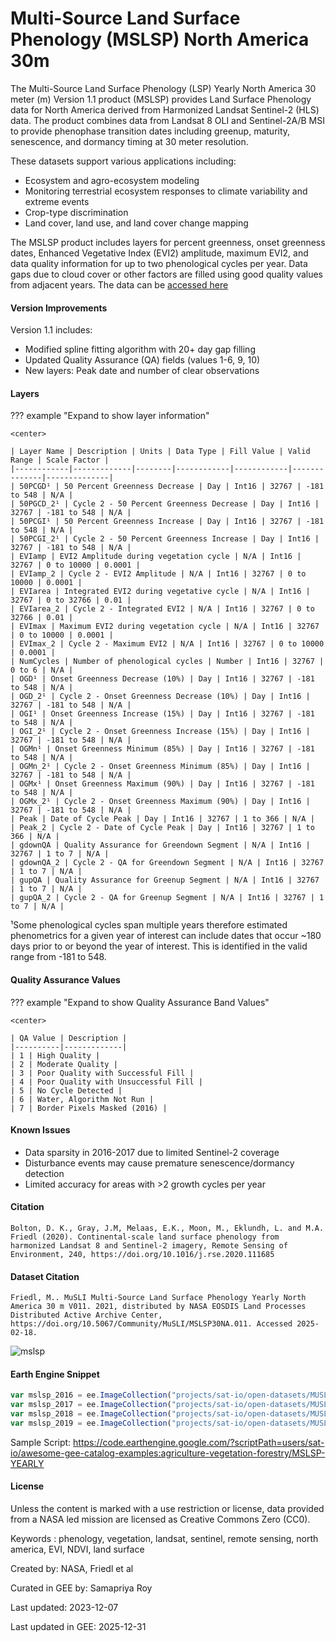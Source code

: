 # Multi-Source Land Surface Phenology (MSLSP) North America 30m

The Multi-Source Land Surface Phenology (LSP) Yearly North America 30 meter (m) Version 1.1 product (MSLSP) provides Land Surface Phenology data for North America derived from Harmonized Landsat Sentinel-2 (HLS) data. The product combines data from Landsat 8 OLI and Sentinel-2A/B MSI to provide phenophase transition dates including greenup, maturity, senescence, and dormancy timing at 30 meter resolution.

These datasets support various applications including:
- Ecosystem and agro-ecosystem modeling
- Monitoring terrestrial ecosystem responses to climate variability and extreme events
- Crop-type discrimination
- Land cover, land use, and land cover change mapping

The MSLSP product includes layers for percent greenness, onset greenness dates, Enhanced Vegetative Index (EVI2) amplitude, maximum EVI2, and data quality information for up to two phenological cycles per year. Data gaps due to cloud cover or other factors are filled using good quality values from adjacent years. The data can be [accessed here](https://lpdaac.usgs.gov/products/mslsp30nav011/#tools)

#### Version Improvements

Version 1.1 includes:
- Modified spline fitting algorithm with 20+ day gap filling
- Updated Quality Assurance (QA) fields (values 1-6, 9, 10)
- New layers: Peak date and number of clear observations

#### Layers

??? example "Expand to show layer information"

    <center>

    | Layer Name | Description | Units | Data Type | Fill Value | Valid Range | Scale Factor |
    |------------|-------------|--------|------------|------------|--------------|--------------|
    | 50PCGD¹ | 50 Percent Greenness Decrease | Day | Int16 | 32767 | -181 to 548 | N/A |
    | 50PGCD_2¹ | Cycle 2 - 50 Percent Greenness Decrease | Day | Int16 | 32767 | -181 to 548 | N/A |
    | 50PCGI¹ | 50 Percent Greenness Increase | Day | Int16 | 32767 | -181 to 548 | N/A |
    | 50PCGI_2¹ | Cycle 2 - 50 Percent Greenness Increase | Day | Int16 | 32767 | -181 to 548 | N/A |
    | EVIamp | EVI2 Amplitude during vegetation cycle | N/A | Int16 | 32767 | 0 to 10000 | 0.0001 |
    | EVIamp_2 | Cycle 2 - EVI2 Amplitude | N/A | Int16 | 32767 | 0 to 10000 | 0.0001 |
    | EVIarea | Integrated EVI2 during vegetative cycle | N/A | Int16 | 32767 | 0 to 32766 | 0.01 |
    | EVIarea_2 | Cycle 2 - Integrated EVI2 | N/A | Int16 | 32767 | 0 to 32766 | 0.01 |
    | EVImax | Maximum EVI2 during vegetation cycle | N/A | Int16 | 32767 | 0 to 10000 | 0.0001 |
    | EVImax_2 | Cycle 2 - Maximum EVI2 | N/A | Int16 | 32767 | 0 to 10000 | 0.0001 |
    | NumCycles | Number of phenological cycles | Number | Int16 | 32767 | 0 to 6 | N/A |
    | OGD¹ | Onset Greenness Decrease (10%) | Day | Int16 | 32767 | -181 to 548 | N/A |
    | OGD_2¹ | Cycle 2 - Onset Greenness Decrease (10%) | Day | Int16 | 32767 | -181 to 548 | N/A |
    | OGI¹ | Onset Greenness Increase (15%) | Day | Int16 | 32767 | -181 to 548 | N/A |
    | OGI_2¹ | Cycle 2 - Onset Greenness Increase (15%) | Day | Int16 | 32767 | -181 to 548 | N/A |
    | OGMn¹ | Onset Greenness Minimum (85%) | Day | Int16 | 32767 | -181 to 548 | N/A |
    | OGMn_2¹ | Cycle 2 - Onset Greenness Minimum (85%) | Day | Int16 | 32767 | -181 to 548 | N/A |
    | OGMx¹ | Onset Greenness Maximum (90%) | Day | Int16 | 32767 | -181 to 548 | N/A |
    | OGMx_2¹ | Cycle 2 - Onset Greenness Maximum (90%) | Day | Int16 | 32767 | -181 to 548 | N/A |
    | Peak | Date of Cycle Peak | Day | Int16 | 32767 | 1 to 366 | N/A |
    | Peak_2 | Cycle 2 - Date of Cycle Peak | Day | Int16 | 32767 | 1 to 366 | N/A |
    | gdownQA | Quality Assurance for Greendown Segment | N/A | Int16 | 32767 | 1 to 7 | N/A |
    | gdownQA_2 | Cycle 2 - QA for Greendown Segment | N/A | Int16 | 32767 | 1 to 7 | N/A |
    | gupQA | Quality Assurance for Greenup Segment | N/A | Int16 | 32767 | 1 to 7 | N/A |
    | gupQA_2 | Cycle 2 - QA for Greenup Segment | N/A | Int16 | 32767 | 1 to 7 | N/A |

¹Some phenological cycles span multiple years therefore estimated phenometrics for a given year of interest can include dates that occur ~180 days prior to or beyond the year of interest. This is identified in the valid range from -181 to 548.

#### Quality Assurance Values

??? example "Expand to show Quality Assurance Band Values"

    <center>

    | QA Value | Description |
    |----------|-------------|
    | 1 | High Quality |
    | 2 | Moderate Quality |
    | 3 | Poor Quality with Successful Fill |
    | 4 | Poor Quality with Unsuccessful Fill |
    | 5 | No Cycle Detected |
    | 6 | Water, Algorithm Not Run |
    | 7 | Border Pixels Masked (2016) |

#### Known Issues

- Data sparsity in 2016-2017 due to limited Sentinel-2 coverage
- Disturbance events may cause premature senescence/dormancy detection
- Limited accuracy for areas with >2 growth cycles per year

#### Citation

```
Bolton, D. K., Gray, J.M, Melaas, E.K., Moon, M., Eklundh, L. and M.A. Friedl (2020). Continental-scale land surface phenology from harmonized Landsat 8 and Sentinel-2 imagery, Remote Sensing of Environment, 240, https://doi.org/10.1016/j.rse.2020.111685
```

#### Dataset Citation

```
Friedl, M.. MuSLI Multi-Source Land Surface Phenology Yearly North America 30 m V011. 2021, distributed by NASA EOSDIS Land Processes Distributed Active Archive Center, https://doi.org/10.5067/Community/MuSLI/MSLSP30NA.011. Accessed 2025-02-18.
```

![mslsp](https://github.com/user-attachments/assets/450b085b-a211-4797-870e-b5d6b761d66d)

#### Earth Engine Snippet

```js
var mslsp_2016 = ee.ImageCollection("projects/sat-io/open-datasets/MUSLI/MSLSP_2016");
var mslsp_2017 = ee.ImageCollection("projects/sat-io/open-datasets/MUSLI/MSLSP_2017");
var mslsp_2018 = ee.ImageCollection("projects/sat-io/open-datasets/MUSLI/MSLSP_2018");
var mslsp_2019 = ee.ImageCollection("projects/sat-io/open-datasets/MUSLI/MSLSP_2019");
```

Sample Script: https://code.earthengine.google.com/?scriptPath=users/sat-io/awesome-gee-catalog-examples:agriculture-vegetation-forestry/MSLSP-YEARLY

#### License

Unless the content is marked with a use restriction or license, data provided from a NASA led mission are licensed as Creative Commons Zero (CC0).

Keywords : phenology, vegetation, landsat, sentinel, remote sensing, north america, EVI, NDVI, land surface

Created by: NASA, Friedl et al

Curated in GEE by: Samapriya Roy

Last updated: 2023-12-07

Last updated in GEE: 2025-12-31
